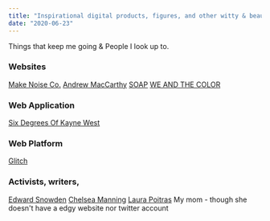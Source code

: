 ```yaml
---
title: "Inspirational digital products, figures, and other witty & beautiful & fun things that make me want to work harder and become a better web developer"
date: "2020-06-23"
---
```

Things that keep me going & People I look up to.

### Websites
[Make Noise Co.](http://www.makenoisemusic.com/)
[Andrew MacCarthy](http://andrevv.com/)
[SOAP](https://soap-shop.ca/)
[WE AND THE COLOR](https://weandthecolor.com/)


### Web Application
[Six Degrees Of Kayne West](https://sixdegreesofkanyewest.com/)


### Web Platform
[Glitch](https://glitch.com/)


### Activists, writers, 
[Edward Snowden](https://twitter.com/snowden)
[Chelsea Manning](https://twitter.com/xychelsea)
[Laura Poitras](https://theintercept.com/staff/laura-poitras/)
My mom - though she doesn't have a edgy website nor twitter account